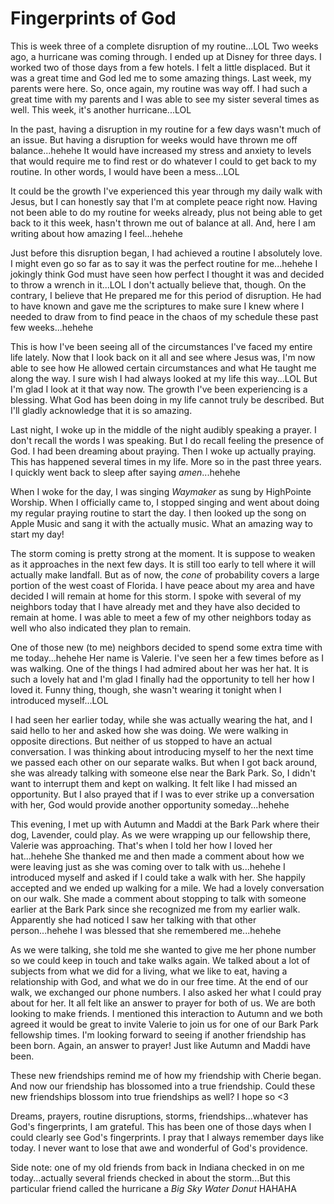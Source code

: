 # Fingerprints of God

This is week three of a complete disruption of my routine...LOL Two weeks ago, a hurricane was coming through. I ended up at Disney for three days. I worked two of those days from a few hotels. I felt a little displaced. But it was a great time and God led me to some amazing things. Last week, my parents were here. So, once again, my routine was way off. I had such a great time with my parents and I was able to see my sister several times as well. This week, it's another hurricane...LOL

In the past, having a disruption in my routine for a few days wasn't much of an issue. But having a disruption for weeks would have thrown me off balance...hehehe It would have increased my stress and anxiety to levels that would require me to find rest or do whatever I could to get back to my routine. In other words, I would have been a mess...LOL

It could be the growth I've experienced this year through my daily walk with Jesus, but I can honestly say that I'm at complete peace right now. Having not been able to do my routine for weeks already, plus not being able to get back to it this week, hasn't thrown me out of balance at all. And, here I am writing about how amazing I feel...hehehe

Just before this disruption began, I had achieved a routine I absolutely love. I might even go so far as to say it was the perfect routine for me...hehehe I jokingly think God must have seen how perfect I thought it was and decided to throw a wrench in it...LOL I don't actually believe that, though. On the contrary, I believe that He prepared me for this period of disruption. He had to have known and gave me the scriptures to make sure I knew where I needed to draw from to find peace in the chaos of my schedule these past few weeks...hehehe

This is how I've been seeing all of the circumstances I've faced my entire life lately. Now that I look back on it all and see where Jesus was, I'm now able to see how He allowed certain circumstances and what He taught me along the way. I sure wish I had always looked at my life this way...LOL But I'm glad I look at it that way now. The growth I've been experiencing is a blessing. What God has been doing in my life cannot truly be described. But I'll gladly acknowledge that it is so amazing.

Last night, I woke up in the middle of the night audibly speaking a prayer. I don't recall the words I was speaking. But I do recall feeling the presence of God. I had been dreaming about praying. Then I woke up actually praying. This has happened several times in my life. More so in the past three years. I quickly went back to sleep after saying *amen*...hehehe

When I woke for the day, I was singing *Waymaker* as sung by HighPointe Worship. When I officially came to, I stopped singing and went about doing my regular praying routine to start the day. I then looked up the song on Apple Music and sang it with the actually music. What an amazing way to start my day!

The storm coming is pretty strong at the moment. It is suppose to weaken as it approaches in the next few days. It is still too early to tell where it will actually make landfall. But as of now, the *cone* of probability covers a large portion of the west coast of Florida. I have peace about my area and have decided I will remain at home for this storm. I spoke with several of my neighbors today that I have already met and they have also decided to remain at home. I was able to meet a few of my other neighbors today as well who also indicated they plan to remain.

One of those new (to me) neighbors decided to spend some extra time with me today...hehehe Her name is Valerie. I've seen her a few times before as I was walking. One of the things I had admired about her was her hat. It is such a lovely hat and I'm glad I finally had the opportunity to tell her how I loved it. Funny thing, though, she wasn't wearing it tonight when I introduced myself...LOL

I had seen her earlier today, while she was actually wearing the hat, and I said hello to her and asked how she was doing. We were walking in opposite directions. But neither of us stopped to have an actual conversation. I was thinking about introducing myself to her the next time we passed each other on our separate walks. But when I got back around, she was already talking with someone else near the Bark Park. So, I didn't want to interrupt them and kept on walking. It felt like I had missed an opportunity. But I also prayed that if I was to ever strike up a conversation with her, God would provide another opportunity someday...hehehe

This evening, I met up with Autumn and Maddi at the Bark Park where their dog, Lavender, could play. As we were wrapping up our fellowship there, Valerie was approaching. That's when I told her how I loved her hat...hehehe She thanked me and then made a comment about how we were leaving just as she was coming over to talk with us...hehehe I introduced myself and asked if I could take a walk with her. She happily accepted and we ended up walking for a mile. We had a lovely conversation on our walk. She made a comment about stopping to talk with someone earlier at the Bark Park since she recognized me from my earlier walk. Apparently she had noticed I saw her talking with that other person...hehehe I was blessed that she remembered me...hehehe

As we were talking, she told me she wanted to give me her phone number so we could keep in touch and take walks again. We talked about a lot of subjects from what we did for a living, what we like to eat, having a relationship with God, and what we do in our free time. At the end of our walk, we exchanged our phone numbers. I also asked her what I could pray about for her. It all felt like an answer to prayer for both of us. We are both looking to make friends. I mentioned this interaction to Autumn and we both agreed it would be great to invite Valerie to join us for one of our Bark Park fellowship times. I'm looking forward to seeing if another friendship has been born. Again, an answer to prayer! Just like Autumn and Maddi have been.

These new friendships remind me of how my friendship with Cherie began. And now our friendship has blossomed into a true friendship. Could these new friendships blossom into true friendships as well? I hope so <3

Dreams, prayers, routine disruptions, storms, friendships...whatever has God's fingerprints, I am grateful. This has been one of those days when I could clearly see God's fingerprints. I pray that I always remember days like today. I never want to lose that awe and wonderful of God's providence.

Side note: one of my old friends from back in Indiana checked in on me today...actually several friends checked in about the storm...But this particular friend called the hurricane a *Big Sky Water Donut* HAHAHA